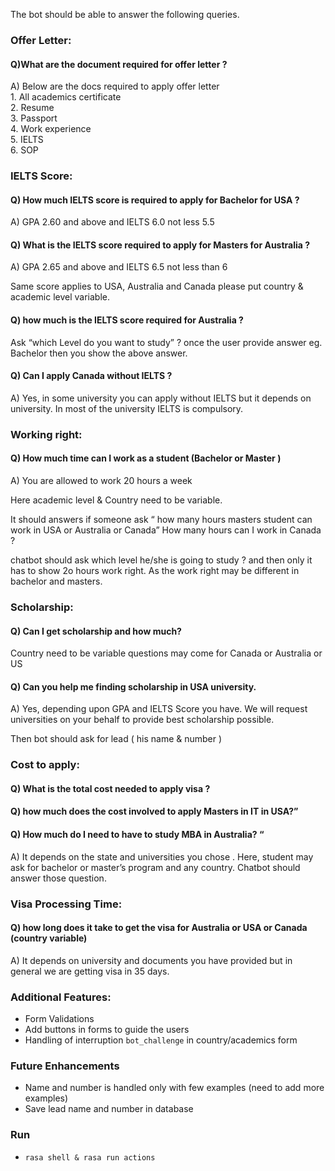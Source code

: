 The bot should be able to answer the following queries.

### Offer Letter:

#### Q)What are the document required for offer letter ?

A) Below are the docs required to apply offer letter <br>
    1. All academics certificate <br>
    2. Resume <br>
    3. Passport <br>
    4. Work experience <br>
    5. IELTS <br>
    6. SOP <br>

### IELTS Score:

#### Q) How much IELTS score is required to apply for Bachelor for USA ? 

A) GPA 2.60 and above and IELTS 6.0 not less 5.5

#### Q) What is the IELTS score required to apply for Masters for Australia ?
A) GPA 2.65 and above and IELTS 6.5 not less than 6

Same score applies to USA, Australia and Canada please put country & academic level variable.

#### Q) how much is the IELTS score required for Australia ?
Ask “which Level do you want to study” ? once the user provide answer eg. Bachelor then you show the above answer.

#### Q) Can I apply Canada without IELTS ?
A) Yes, in some university you can apply without IELTS but it depends on university. In most of the university IELTS is compulsory.

### Working right:

#### Q) How much time can I work as a student  (Bachelor or Master )
A) You are allowed to work 20 hours a week

Here academic level & Country need to be variable. 

It should answers if someone ask “ how many hours masters student can work in USA or Australia or Canada”
How many hours can I work in Canada ?  

chatbot should ask which level he/she is going to study ? and then only it has to show 2o hours work right. As the work right may be different in bachelor and masters.

### Scholarship:

#### Q) Can I get scholarship and how much?  
Country need to be variable questions may come for Canada or Australia or US
#### Q) Can you help me finding scholarship in USA university.

A) Yes, depending upon GPA and IELTS Score you have. We will request universities on your behalf  to provide best scholarship possible.

Then bot should ask for lead ( his name & number )

### Cost to apply:

#### Q) What is the total cost needed to apply visa ? <br>
#### Q) how much does the cost involved to apply Masters in IT in USA?”

#### Q) How much do I need to have to study MBA in Australia? “

A) It depends on the state and universities you chose .
Here, student may ask for bachelor or master’s program and any country. Chatbot should answer those question.


### Visa Processing Time:

#### Q) how long does it take to get the visa for Australia or USA or Canada (country variable)
A) It depends on university and documents you have provided but in general we are getting visa in 35 days.

### Additional Features:
- Form Validations
- Add buttons in forms to guide the users
- Handling of interruption `bot_challenge` in country/academics form 

### Future Enhancements
- Name and number is handled only with few examples (need to add more examples)
- Save lead name and number in database

### Run
- `rasa shell & rasa run actions`